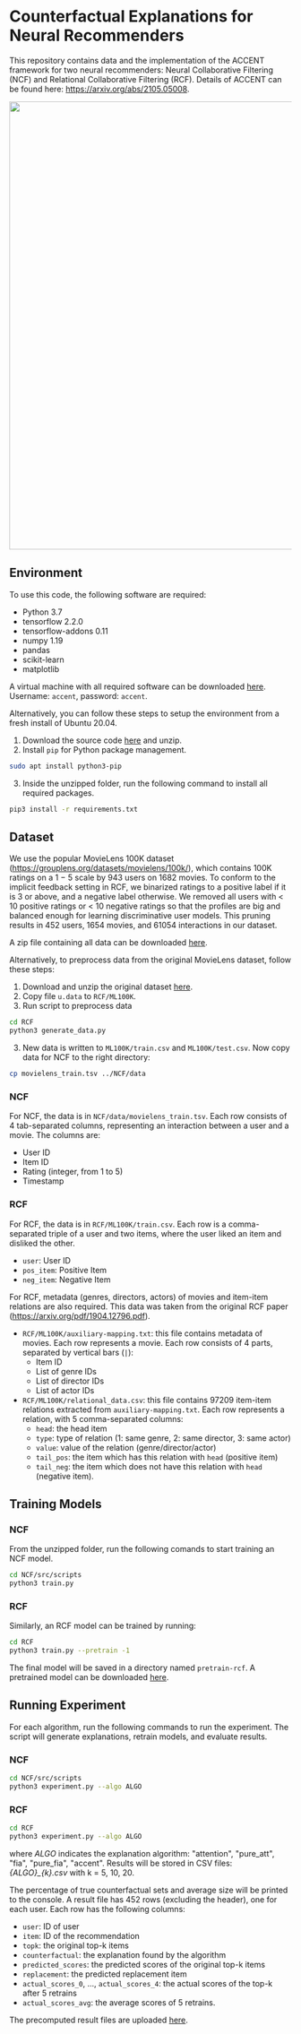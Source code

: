 

# Counterfactual Explanations for Neural Recommenders
This repository contains data and the implementation of the ACCENT framework for two neural recommenders: Neural Collaborative Filtering (NCF) and Relational Collaborative Filtering (RCF).
Details of ACCENT can be found here: https://arxiv.org/abs/2105.05008.

<p align='center'>
	<img src="https://github.com/hieptk/accent/raw/main/accent.png" width=800>
</p>

## Environment
To use this code, the following software are required:
- Python 3.7
- tensorflow 2.2.0
- tensorflow-addons 0.11
- numpy 1.19
- pandas
- scikit-learn
- matplotlib

A virtual machine with all required software can be downloaded [here](https://mega.nz/file/uJBkyBqD#MxNVw8qkAvzKAgeFTSq6S0wjeVeZG-Mi758bXYcYZuQ). Username: ```accent```, password: ```accent```.

Alternatively, you can follow these steps to setup the environment from a fresh install of Ubuntu 20.04.
1. Download the source code [here](https://github.com/hieptk/accent/archive/refs/heads/main.zip) and unzip.
2. Install ```pip``` for Python package management.
```bash
sudo apt install python3-pip
```
3. Inside the unzipped folder, run the following command to install all required packages.
```bash
pip3 install -r requirements.txt
```

## Dataset
We use the popular MovieLens 100K dataset (https://grouplens.org/datasets/movielens/100k/), which contains 100K ratings on a 1 − 5 scale by 943 users on 1682 movies. To conform to the implicit feedback setting in RCF, we binarized ratings to a positive label if it is 3 or above, and a negative label otherwise. We removed all users with < 10 positive ratings or < 10 negative ratings so that the profiles are big and balanced enough for learning discriminative user models. This pruning results in 452 users, 1654 movies, and 61054 interactions in our dataset.

A zip file containing all data can be downloaded [here](https://mega.nz/file/WFZXFCrR#TwuDerW7Gk5tyBzp4uM_YZzF3lRVsc8qblTA2vLhApg).

Alternatively, to preprocess data from the original MovieLens dataset, follow these steps:
1. Download and unzip the original dataset [here](https://files.grouplens.org/datasets/movielens/ml-100k.zip).
2. Copy file ```u.data``` to ```RCF/ML100K```.
3. Run script to preprocess data
```bash
cd RCF
python3 generate_data.py
```
3. New data is written to ```ML100K/train.csv``` and ```ML100K/test.csv```. Now copy data for NCF to the right directory:
```bash
cp movielens_train.tsv ../NCF/data
```

### NCF
For NCF, the data is in ```NCF/data/movielens_train.tsv```. 
Each row consists of 4 tab-separated columns, representing an interaction between a user and a movie. The columns are:
- User ID
- Item ID
- Rating (integer, from 1 to 5)
- Timestamp

### RCF
For RCF, the data is in ```RCF/ML100K/train.csv```. 
Each row is a comma-separated triple of a user and two items, where the user liked an item and disliked the other.
- ```user```: User ID
- ```pos_item```: Positive Item
- ```neg_item```: Negative Item

For RCF, metadata (genres, directors, actors) of movies and item-item relations are also required. This data was taken from the original RCF paper (https://arxiv.org/pdf/1904.12796.pdf).

* ```RCF/ML100K/auxiliary-mapping.txt```: this file contains metadata of movies. Each row represents a movie. Each row consists of 4 parts, separated by vertical bars (```|```):
	- Item ID
	- List of genre IDs
	- List of director IDs
	- List of actor IDs
* ```RCF/ML100K/relational_data.csv```: this file contains 97209 item-item relations extracted from ```auxiliary-mapping.txt```. Each row represents a relation, with 5 comma-separated columns:
	* ```head```: the head item
	* ```type```: type of relation (1: same genre, 2: same director, 3: same actor)
	* ```value```: value of the relation (genre/director/actor)
	* ```tail_pos```: the item which has this relation with ```head``` (positive item)
	* ```tail_neg```: the item which does not have this relation with ```head``` (negative item).

## Training Models
### NCF
From the unzipped folder, run the following comands to start training an NCF model.
```bash
cd NCF/src/scripts
python3 train.py
```

### RCF
Similarly, an RCF model can be trained by running:
```bash
cd RCF
python3 train.py --pretrain -1
```
The final model will be saved in a directory named ```pretrain-rcf```. A pretrained model can be downloaded [here](https://mega.nz/file/6VQ0TZhB#pj_u5gSA8YY_XIupk32X1GwQCqVeDRrMkW3baRTvL3E).

## Running Experiment
For each algorithm, run the following commands to run the experiment. The script will generate explanations, retrain models, and evaluate results.

### NCF
```bash
cd NCF/src/scripts
python3 experiment.py --algo ALGO
```

### RCF
```bash
cd RCF
python3 experiment.py --algo ALGO
```
where *ALGO* indicates the explanation algorithm: "attention", "pure_att", "fia", "pure_fia", "accent".
Results will be stored in CSV files: *{ALGO}_{k}.csv* with k = 5, 10, 20.

The percentage of true counterfactual sets and average size will be printed to the console.
A result file has 452 rows (excluding the header), one for each user. Each row has the following columns:
- ```user```: ID of user
- ```item```: ID of the recommendation
- ```topk```: the original top-k items
- ```counterfactual```: the explanation found by the algorithm
- ```predicted_scores```: the predicted scores of the original top-k items
- ```replacement```: the predicted replacement item
- ```actual_scores_0```, ..., ```actual_scores_4```: the actual scores of the top-k after 5 retrains
- ```actual_scores_avg```: the average scores of 5 retrains.

The precomputed result files are uploaded [here](https://mega.nz/file/rQ5WkIwB#E8wp5DVbzAeJS-OF_tW_aLIIXfWjVO4rNKgJQ_j4fSo).
